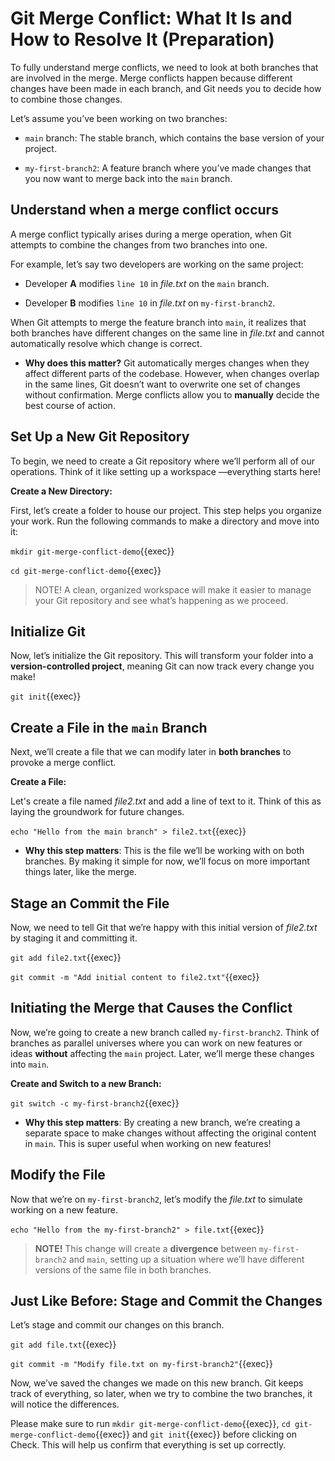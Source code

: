 # Git Merge Conflict: What It Is and How to Resolve It (Preparation)

To fully understand merge conflicts, we need to look at both branches that are involved in the merge. Merge conflicts happen because different changes have been made in each branch, and Git needs you to decide how to combine those changes.

Let’s assume you’ve been working on two branches:

* `main` branch: The stable branch, which contains the base version of your project.

* `my-first-branch2`: A feature branch where you’ve made changes that you now want to merge back into the `main` branch.


## Understand when a merge conflict occurs

A merge conflict typically arises during a merge operation, when Git attempts to combine the changes from two branches into one.

For example, let’s say two developers are working on the same project:

* Developer **A** modifies `line 10` in *file.txt* on the `main` branch.

* Developer **B** modifies `line 10` in *file.txt* on `my-first-branch2`.

When Git attempts to merge the feature branch into `main`, it realizes that both branches have different changes on the same line in *file.txt* and cannot automatically resolve which change is correct.

* **Why does this matter?** Git automatically merges changes when they affect different parts of the codebase. However, when changes overlap in the same lines, Git doesn’t want to overwrite one set of changes without confirmation. Merge conflicts allow you to **manually** decide the best course of action.

## Set Up a New Git Repository

To begin, we need to create a Git repository where we’ll perform all of our operations. Think of it like setting up a workspace —everything starts here!

**Create a New Directory:**

First, let’s create a folder to house our project. This step helps you organize your work. Run the following commands to make a directory and move into it:

`mkdir git-merge-conflict-demo`{{exec}}

`cd git-merge-conflict-demo`{{exec}}

> NOTE! A clean, organized workspace will make it easier to manage your Git repository and see what’s happening as we proceed.


## Initialize Git

Now, let’s initialize the Git repository. This will transform your folder into a **version-controlled project**, meaning Git can now track every change you make!

`git init`{{exec}}

## Create a File in the `main` Branch

Next, we’ll create a file that we can modify later in **both branches** to provoke a merge conflict.

**Create a File:**

Let's create a file named *file2.txt* and add a line of text to it. Think of this as laying the groundwork for future changes.

`echo "Hello from the main branch" > file2.txt`{{exec}}

* **Why this step matters**: This is the file we’ll be working with on both branches. By making it simple for now, we’ll focus on more important things later, like the merge.

## Stage an Commit the File

Now, we need to tell Git that we’re happy with this initial version of *file2.txt* by staging it and committing it.

`git add file2.txt`{{exec}}

`git commit -m "Add initial content to file2.txt"`{{exec}}

## Initiating the Merge that Causes the Conflict

Now, we’re going to create a new branch called  `my-first-branch2`. Think of branches as parallel universes where you can work on new features or ideas **without** affecting the `main` project. Later, we’ll merge these changes into `main`.

**Create and Switch to a new Branch:**

`git switch -c my-first-branch2`{{exec}}

* **Why this step matters**: By creating a new branch, we’re creating a separate space to make changes without affecting the original content in `main`. This is super useful when working on new features!

## Modify the File

Now that we’re on `my-first-branch2`, let’s modify the *file.txt* to simulate working on a new feature.

`echo "Hello from the my-first-branch2" > file.txt`{{exec}}

> **NOTE!** This change will create a **divergence** between `my-first-branch2` and `main`, setting up a situation where we’ll have different versions of the same file in both branches.

## Just Like Before: Stage and Commit the Changes

Let’s stage and commit our changes on this branch.

`git add file.txt`{{exec}} 

`git commit -m "Modify file.txt on my-first-branch2"`{{exec}}

Now, we’ve saved the changes we made on this new branch. Git keeps track of everything, so later, when we try to combine the two branches, it will notice the differences.

Please make sure to run `mkdir git-merge-conflict-demo`{{exec}}, `cd git-merge-conflict-demo`{{exec}} and `git init`{{exec}} before clicking on Check. This will help us confirm that everything is set up correctly.